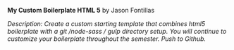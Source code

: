 **My Custom Boilerplate HTML 5**
by Jason Fontillas

_Description:_
_Create a custom starting template that combines html5 boilerplate with a git /node-sass / gulp directory setup. You will continue to customize your boilerplate throughout the semester. Push to Github._